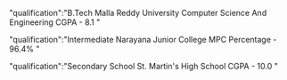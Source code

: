 
"qualification":"B.Tech Malla Reddy University Computer Science And Engineering CGPA - 8.1 "

"qualification":"Intermediate Narayana Junior College MPC Percentage - 96.4% "

"qualification":"Secondary School St. Martin's  High School CGPA - 10.0 "
